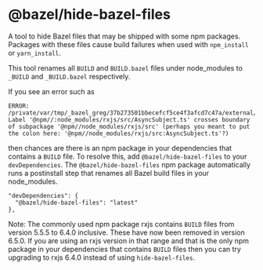 # @bazel/hide-bazel-files

A tool to hide Bazel files that may be shipped with some npm packages. Packages with these files cause build failures when used with `npm_install` or `yarn_install`.

This tool renames all `BUILD` and `BUILD.bazel` files under node_modules to `_BUILD` and `_BUILD.bazel` respectively.

If you see an error such as

```
ERROR: /private/var/tmp/_bazel_greg/37b273501bbecefcf5ce4f3afcd7c47a/external/npm/BUILD.bazel:9:1: Label '@npm//:node_modules/rxjs/src/AsyncSubject.ts' crosses boundary of subpackage '@npm//node_modules/rxjs/src' (perhaps you meant to put the colon here: '@npm//node_modules/rxjs/src:AsyncSubject.ts'?)
```

then chances are there is an npm package in your dependencies that contains a `BUILD` file. To resolve this, add `@bazel/hide-bazel-files` to your `devDependencies`. The `@bazel/hide-bazel-files` npm package automatically runs a postinstall step that renames all Bazel build files in your node_modules.

```
"devDependencies": {
  "@bazel/hide-bazel-files": "latest"
},
```

Note: The commonly used npm package rxjs contains `BUILD` files from version 5.5.5 to 6.4.0 inclusive. These have now been removed in version 6.5.0. If you are using an rxjs version in that range and that is the only npm package in your dependencies that contains `BUILD` files then you can try upgrading to rxjs 6.4.0 instead of using `hide-bazel-files`.
